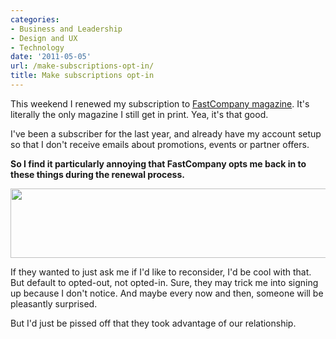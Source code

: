```yaml
---
categories:
- Business and Leadership
- Design and UX
- Technology
date: '2011-05-05'
url: /make-subscriptions-opt-in/
title: Make subscriptions opt-in
---
```


This weekend I renewed my subscription to <a href="http://www.fastcompany.com/">FastCompany magazine</a>. It's literally the only magazine I still get in print. Yea, it's that good.

I've been a subscriber for the last year, and already have my account setup so that I don't receive emails about promotions, events or partner offers.

<strong>So I find it particularly annoying that FastCompany opts me back in to these things during the renewal process.</strong>

<img src="https://gomakethings.com/wp-content/uploads/2011/05/fastcompany-opt-in.png" alt="" title="fastcompany-opt-in" width="560" height="111" class="aligncenter size-medium wp-image-550" />

If they wanted to just ask me if I'd like to reconsider, I'd be cool with that. But default to opted-out, not opted-in. Sure, they may trick me into signing up because I don't notice. And maybe every now and then, someone will be pleasantly surprised.

But I'd just be pissed off that they took advantage of our relationship.